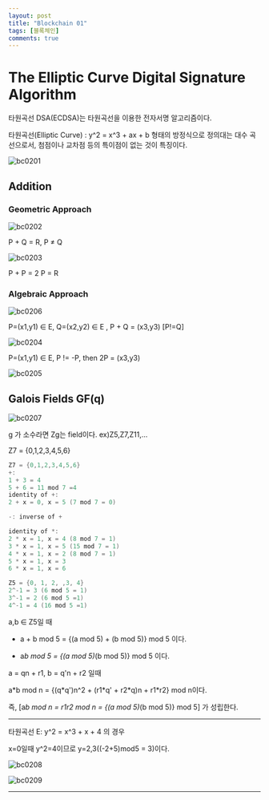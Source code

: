 ```yaml
---
layout: post
title: "Blockchain 01"
tags: [블록체인]
comments: true
---
```


# The Elliptic Curve Digital Signature Algorithm


타원곡선 DSA(ECDSA)는 타원곡선을 이용한 전자서명 알고리즘이다.

타원곡선(Elliptic Curve)
: y^2 = x^3 + ax + b 형태의 방정식으로 정의대는 대수 곡선으로서, 첨점이나 교차점 등의 특이점이 없는 것이 특징이다.


![bc0201](https://user-images.githubusercontent.com/26412908/65371164-c5516c00-dc9b-11e9-9ce1-b7c5e5e2631f.png)


## Addition

### Geometric Approach

![bc0202](https://user-images.githubusercontent.com/26412908/65371165-c5516c00-dc9b-11e9-9781-05c091e7b651.PNG)

P + Q = R, P ≠ Q

![bc0203](https://user-images.githubusercontent.com/26412908/65371166-c5ea0280-dc9b-11e9-9341-240ab4bfb2c7.PNG)

P + P = 2 P = R


### Algebraic Approach

![bc0206](https://user-images.githubusercontent.com/26412908/65371171-cb474d00-dc9b-11e9-8206-02216e6df485.PNG)

P=(x1,y1) ∈ E, Q=(x2,y2) ∈ E , P + Q = (x3,y3) [P!=Q]


![bc0204](https://user-images.githubusercontent.com/26412908/65371167-c5ea0280-dc9b-11e9-94d9-642ec3a96858.PNG)

P=(x1,y1) ∈ E, P != -P, then 2P = (x3,y3) 

![bc0205](https://user-images.githubusercontent.com/26412908/65371168-c5ea0280-dc9b-11e9-8be9-6c189971c27d.PNG)



## Galois Fields GF(q)


![bc0207](https://user-images.githubusercontent.com/26412908/65371172-cbdfe380-dc9b-11e9-9e0c-70fd0f0e1eff.PNG)

g 가 소수라면 Zg는 field이다. ex)Z5,Z7,Z11,...

Z7 = {0,1,2,3,4,5,6}

```cs
Z7 = {0,1,2,3,4,5,6}
+:
1 + 3 = 4
5 + 6 = 11 mod 7 =4
identity of +:
2 + x = 0, x = 5 (7 mod 7 = 0)

-: inverse of +

identity of *:
2 * x = 1, x = 4 (8 mod 7 = 1)
3 * x = 1, x = 5 (15 mod 7 = 1)
4 * x = 1, x = 2 (8 mod 7 = 1)
5 * x = 1, x = 3
6 * x = 1, x = 6
```

```cs
Z5 = {0, 1, 2, ,3, 4}
2^-1 = 3 (6 mod 5 = 1)
3^-1 = 2 (6 mod 5 =1)
4^-1 = 4 (16 mod 5 =1)
```

a,b ∈ Z5일 때

* a + b mod 5 = {(a mod 5) + (b mod 5)} mod 5 이다.

* a*b mod 5 = {(a mod 5)*(b mod 5)} mod 5 이다.

a = qn + r1, b = q'n + r2 일때

 a*b mod n = {(q\*q')n^2 + (r1\*q' + r2\*q)n + r1\*r2} mod n이다.

 즉, [a*b mod n = r1r2 mod n = {(a mod 5)*(b mod 5)} mod 5] 가 성립한다.



------------------------------------------------------------



타원곡선 E: y^2 = x^3 + x + 4 의 경우

x=0일때 y^2=4이므로 y=2,3((-2+5)mod5 = 3)이다.


![bc0208](https://user-images.githubusercontent.com/26412908/65371173-cbdfe380-dc9b-11e9-841a-fbb74585db2c.PNG)

![bc0209](https://user-images.githubusercontent.com/26412908/65371174-cbdfe380-dc9b-11e9-85f0-12e8ab3c60fe.PNG)


--------------------------------------------------



